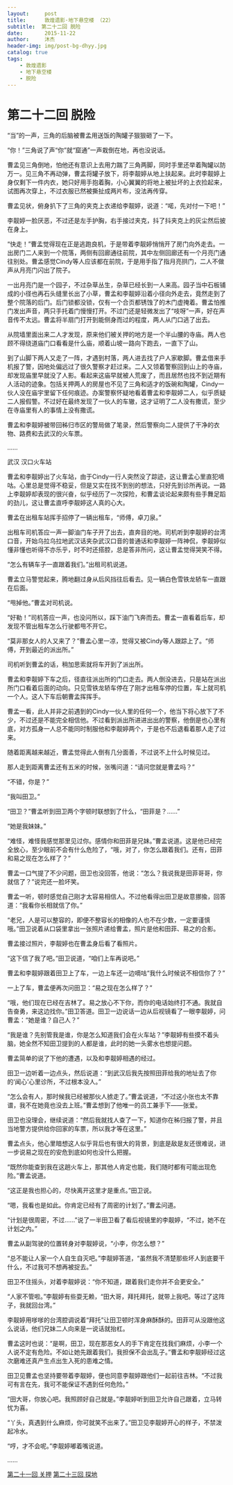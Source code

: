 ```yaml
---
layout:     post
title:      敦煌遗影·地下悬空楼 （22）
subtitle:  第二十二回 脱险
date:       2015-11-22
author:     沐杰
header-img: img/post-bg-dhyy.jpg
catalog: true
tags:
    - 敦煌遗影
    - 地下悬空楼
    - 脱险
---
```

# 第二十二回 脱险

“当”的一声，三角的后脑被曹孟用送饭的陶罐子狠狠砸了一下。

“你！”三角说了声“你”就“窟通”一声栽倒在地，再也没说话。

曹孟见三角倒地，怕他还有意识上去用力踹了三角两脚，同时手里还举着陶罐以防万一。见三角不再动弹，曹孟将罐子放下，将李靓婷从地上扶起来。此时李靓婷上身仅剩下一件内衣，她只好用手抱着胸，小心翼翼的将地上被扯坏的上衣捡起来，试图再次穿上，不过衣服已然被撕扯成两片布，没法再传穿。

曹孟见状，俯身扒下了三角的夹克上衣递给李靓婷，说道：“喏，先对付一下吧！”

李靓婷一脸厌恶，不过还是左手护胸，右手接过夹克，抖了抖夹克上的灰尘然后披在身上。

“快走！”曹孟觉得现在正是逃跑良机，于是带着李靓婷悄悄开了房门向外走去。一出房门二人来到一个院落，两侧有回廊通往前院，其中左侧回廊还有一个月亮门通往别处。曹孟感觉Cindy等人应该都在前院，于是用手指了指月亮拱门，二人不做声从月亮门闪出了院子。

一出月亮门是一个园子，不过杂草丛生，杂草已经长到一人来高。园子当中石板铺成的小径也再石头缝里长出了小草，曹孟和李靓婷沿着小径向外走去，竟然走到了整个院落的后门。后门锁都没锁，仅有一个合页都锈蚀了的木门虚掩着。曹孟怕推门发出声音，两只手托着门慢慢打开。不过门还是轻微发出了“吱呀”一声，好在声音传不太远。曹孟将半扇门打开到能侧身而过的程度，两人从门口逃了出去。

从院墙里面出来二人才发现，原来他们被关押的地方是一个半山腰的寺庙。两人也顾不得绕道庙门口看看是什么庙，顺着山坡一路向下跑去，一直下了山。

到了山脚下两人又走了一阵，才遇到村落，两人进去找了户人家歇脚。曹孟借来手机报了警，因地处偏远过了很久警察才赶过来。二人又领着警察回到山上的寺庙，却发现庙里早就没了人影。看起来这庙早就被人荒废了，而且居然也找不到近期有人活动的迹象。包括关押两人的房屋也不见了三角和适才的饭碗和陶罐，Cindy一伙人没在庙宇里留下任何痕迹。办案警察怀疑地看着曹孟和李靓婷二人，似乎质疑二人报假警。不过好在最终发现了一伙人的车辙，这才证明了二人没有撒谎，至少在寺庙里有人的事情上没有撒谎。

曹孟和李靓婷被带回秭归市区的警局做了笔录，然后警察向二人提供了干净的衣物、路费和去武汉的火车票。

……

武汉 汉口火车站

曹孟和李靓婷出了火车站，由于Cindy一行人突然没了踪迹，这让曹孟心里直犯嘀咕。心里总是觉得不稳妥，但是又实在找不到别的想法，只好先到诊所再说。一路上李靓婷却表现的很兴奋，似乎经历了一次探险，和曹孟谈论起来颇有些手舞足蹈的劲儿，这让曹孟直呼李靓婷这人真的心大。

曹孟在出租车站挥手招停了一辆出租车，“师傅，卓刀泉。”

出租车司机答应一声一脚油门车子开了出去，直奔目的地。司机听到李靓婷的台湾口音，开始乌拉乌拉地武汉话夹杂武汉口音的普通话和李靓婷一阵神侃，李靓婷似懂非懂也听得不亦乐乎，时不时还搭腔，总是答非所问，这让曹孟觉得哭笑不得。

“怎么有辆车子一直跟着我们。”出租司机说道。

曹孟立马警觉起来，腾地翻过身从后风挡往后看去。见一辆白色雪铁龙轿车一直跟在后面。

“甩掉他。”曹孟对司机说。

“好勒！”司机答应一声，也没问所以，踩下油门飞奔而去。曹孟一直看着后车，却发现不管出租车怎么行驶都甩不开它。

“莫非那女人的人又来了？”曹孟心里一凉，觉得又被Cindy等人跟踪上了。“师傅，开到最近的派出所。”

司机听到曹孟的话，稍加思索就将车开到了派出所。

曹孟和李靓婷下车之后，径直往派出所的门口走去。两人倒没进去，只是站在派出所门口看着后面的动向。只见雪铁龙轿车停在了刚才出租车停的位置，车上就司机一个人。这人下车后朝曹孟挥挥手。

曹孟一看，此人并非之前遇到的Cindy一伙人里的任何一个，他当下将心放下了不少，不过还是不能完全相信他。不过看到派出所进进出出的警察，他倒是也心里有底，对方孤身一人总不能同时制服他和李靓婷两个，于是也不后退看着那人走了过来。

随着距离越来越近，曹孟觉得此人倒有几分面善，不过说不上什么时候见过。

那人走到距离曹孟还有五米的时候，张嘴问道：“请问您就是曹孟吗？”

“不错，你是？”

“我叫田卫。”

“田卫？”曹孟听到田卫两个字顿时联想到了什么，“田菲是？……”

“她是我妹妹。”

“难怪，难怪我感觉那里见过你。感情你和田菲是兄妹。”曹孟说道。这是他已经完全放心，至少眼前不会有什么危险了，“哦，对了，你怎么跟着我们。还有，田菲和易之现在怎么样了？”

曹孟一口气提了不少问题，田卫也没回答，他说：“怎么？我说我是田菲哥哥，你就信了？”说完还一脸坏笑。

曹孟一听，顿时感觉自己刚才太容易相信人。不过他看得出田卫是故意挪揄，回答道：“我看你长相就信了你。”

“老兄，人是可以整容的，即便不整容长的相像的人也不在少数，一定要谨慎哦。”田卫说着从口袋里拿出一张照片递给曹孟，照片是他和田菲、易之的合影。

曹孟接过照片，李靓婷也在曹孟身后看了看照片。

“这下信了我了吧。”田卫说道，“咱们上车再说吧。”

曹孟和李靓婷跟着田卫上了车，一边上车还一边嘀咕“我什么时候说不相信你了？”

一上了车，曹孟便再次问田卫：“易之现在怎么样了？”

“哦，他们现在已经在吉林了。易之放心不下你，而你的电话始终打不通。我就自告奋勇，来这边找你。”田卫答道。田卫一边说话一边从后视镜看了一眼李靓婷，问曹孟：“她是谁？自己人？”

“我是谁？先别管我是谁，你是怎么知道我们会在火车站？”李靓婷有些摸不着头脑，她全然不知田卫提到的人都是谁，此时的她一头雾水也想提问题。

曹孟简单的说了下他的遭遇，以及和李靓婷相遇的经过。

田卫一边听着一边点头，然后说道：“到武汉后我先按照田菲给我的地址去了你的‘闻心’心里诊所，不过根本没人。”

“怎么会有人，那时候我已经被那伙人掳走了。”曹孟说道，“不过这小张也太不靠谱，我不在她竟也没去上班。”曹孟想到了他唯一的员工兼手下——张爱。

田卫也没理会，继续说道：“然后我就找人查了一下，知道你在秭归报了警，并且当地警方提供给你回家的车票，所以我才等在这里。”

曹孟点头，他心里暗想这人似乎背后也有很大的背景，到底是敌是友还很难说，进一步说易之现在的安危到底如何也没什么把握。

“既然你能查到我在这趟火车上，那其他人肯定也能，我们随时都有可能出现危险。”曹孟说道。

“这正是我也担心的，尽快离开这里才是重点。”田卫说。

“嗯，我看也是如此。你肯定已经有了周密的计划了。”曹孟问道。

“计划是很周密，不过……”说了一半田卫看了看后视镜里的李靓婷，“不过，她不在计划之内。”

曹孟从副驾驶的位置转身对李靓婷说，“小李，你怎么想？”

“总不能让人家一个人自生自灭吧。”李靓婷答道，“虽然我不清楚那些坏人到底要干什么，不过我可不想再被捉去。”

田卫不住摇头，对着李靓婷说：“你不知道，跟着我们走你并不会更安全。”

“人家不管啦。”李靓婷有些耍无赖，“田大哥，拜托拜托，就带上我吧。等过了这阵子，我就回台湾。”

李靓婷用嗲嗲的台湾腔调说着“拜托”让田卫顿时浑身麻酥酥的。田菲可从没跟他这么说话，他们兄妹二人向来是一说话就抬杠。

曹孟这时也说：“是啊，田卫，现在那恶女人的手下肯定在找我们麻烦，小李一个人说不定有危险。不如让她先跟着我们，我担保不会出乱子。”曹孟和李靓婷经过这次磨难还真产生点出生入死的患难之情。

田卫见曹孟也坚持要带着李靓婷，便也同意李靓婷跟他们一起前往吉林。“不过我可有言在先，我可不能保证不遇到任何危险。”

“田大哥，你放心吧。我照顾好自己就是。”李靓婷听到田卫允许自己跟着，立马转忧为喜。

“丫头，真遇到什么麻烦，你可就笑不出来了。”田卫见李靓婷开心的样子，不禁泼起冷水。

“哼，才不会呢。”李靓婷嘟着嘴说道。

……

[第二十一回 关押](http://www.jianshu.com/p/387e2a8d1d76)
[第二十三回 探地](http://www.jianshu.com/p/6ab3850cabf4)
